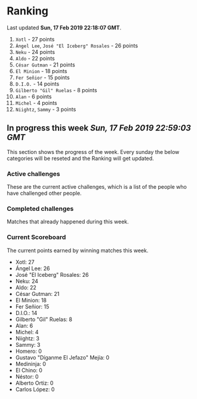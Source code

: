 # Ranking

Last updated **Sun, 17 Feb 2019 22:18:07 GMT**.

1. `Xotl` - 27 points
2. `Ángel Lee`, `José "El Iceberg" Rosales` - 26 points
3. `Neku` - 24 points
4. `Aldo` - 22 points
5. `César Gutman` - 21 points
6. `El Minion` - 18 points
7. `Fer Señior` - 15 points
8. `D.I.O.` - 14 points
9. `Gilberto "Gil" Ruelas` - 8 points
10. `Alan` - 6 points
11. `Michel` - 4 points
12. `Niightz`, `Sammy` - 3 points

## In progress this week *Sun, 17 Feb 2019 22:59:03 GMT*
This section shows the progress of the week. Every sunday the below categories will be reseted and the Ranking will get updated.

### Active challenges
These are the current active challenges, which is a list of the people who have challenged other people.



### Completed challenges
Matches that already happened during this week.



### Current Scoreboard
The current points earned by winning matches this week.

* Xotl: 27
* Ángel Lee: 26
* José "El Iceberg" Rosales: 26
* Neku: 24
* Aldo: 22
* César Gutman: 21
* El Minion: 18
* Fer Señior: 15
* D.I.O.: 14
* Gilberto "Gil" Ruelas: 8
* Alan: 6
* Michel: 4
* Niightz: 3
* Sammy: 3
* Homero: 0
* Gustavo "Díganme El Jefazo" Mejía: 0
* Medininja: 0
* El Chino: 0
* Néstor: 0
* Alberto Ortiz: 0
* Carlos López: 0
